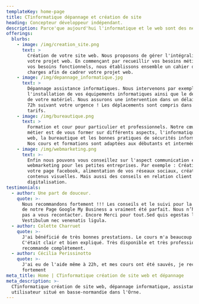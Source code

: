 ```yaml
---
templateKey: home-page
title: CTinformatique dépannage et création de site
heading: Concepteur développeur indépendant.
description: Parce'que aujourd'hui l'informatique et le web sont des nécessités.
offerings:
  blurbs:
    - image: /img/creation_site.png
      text: >
        Création de votre site web. Nous proposons de gérer l'intégralité de
        votre projet web. En commençant par recueillir vos besoins métiers et
        vos besoins fonctionnels, nous établissons ensemble un cahier des
        charges afin de cadrer votre projet web.
    - image: /img/depannage_informatique.jpg
      text: >
        Dépannage assistance informatiques. Nous intervenons par exemple dans
        l'installation de vos équipements informatiques ainsi que le dépannage
        de votre matériel. Nous assurons une intervention dans un délais de 8h à
        72h suivant votre urgence ! Les déplacements sont compris dans nos
        tarifs.
    - image: /img/bureautique.png
      text: >
        Formation et cour pour particulier et professionnels. Notre cœur de
        métier est de vous former sur différents aspects, l'informatique, le
        web, la bureautique et les bonnes pratiques de sécurités informatiques.
        Nos cours et formations sont adaptées aux débutants et intermédiaires. 
    - image: /img/webmarketing.png
      text: >-
        Enfin nous pouvons vous conseillez sur l'aspect communication et
        webmarketing pour les petites entreprises. Par exemple : Création de
        votre page facebook, alimentation de vos réseaux sociaux, création de
        contenus visuelles. Mais aussi des conseils en relation client et
        digitalisation.
testimonials:
  - author: Une part de douceur.
    quote: >-
      Nous recommandons fortement !!! Les conseils et le suivi pour la création
      de notre Page Google My Business a vraiment été parfait. Nous n’hésiterons
      pas a vous recontacter. Encore Merci pour tout.Sed quis egestas libero.
      Vestibulum nec venenatis ligula. 
  - author: Colette Charruet
    quote: >-
      J'ai bénéficié de très bonnes prestations. Le cours m'a beaucoup apporté.
      C'était clair et bien expliqué. Très disponible et très professionnel. Je
      recommande complètement.
  - author: Cécilia Perissinotto
    quote: >-
      J'ai eu de l'aide même à 22h, et mes cours ont été sauvés, je recommandd
      fortement 
meta_title: Home | CTinformatique création de site web et dépannage
meta_description: >-
  CTinformatique création de site web, dépannage informatique, assistance
  utilisateur situé en basse-normandie dans l'Orne.
---
```


